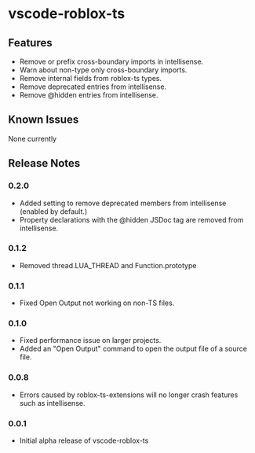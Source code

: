 # vscode-roblox-ts

## Features

- Remove or prefix cross-boundary imports in intellisense.
- Warn about non-type only cross-boundary imports.
- Remove internal fields from roblox-ts types.
- Remove deprecated entries from intellisense.
- Remove @hidden entries from intellisense.

## Known Issues

None currently

## Release Notes

### 0.2.0
- Added setting to remove deprecated members from intellisense (enabled by default.)
- Property declarations with the @hidden JSDoc tag are removed from intellisense.

### 0.1.2
- Removed thread.LUA_THREAD and Function.prototype

### 0.1.1
- Fixed Open Output not working on non-TS files.

### 0.1.0
- Fixed performance issue on larger projects.
- Added an "Open Output" command to open the output file of a source file.

### 0.0.8

- Errors caused by roblox-ts-extensions will no longer crash features such as intellisense.

### 0.0.1

- Initial alpha release of vscode-roblox-ts
